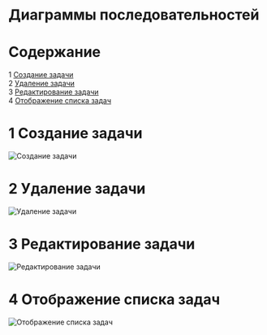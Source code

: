 # Диаграммы последовательностей

# Содержание
1 [Создание задачи](#create)  
2 [Удаление задачи](#delete)  
3 [Редактирование задачи](#edit)  
4 [Отображение списка задач](#show)

<a name="create"/>

# 1 Создание задачи
![Создание задачи](https://github.com/sasha451/Task-Planner/blob/master/Images/Task's%20Creating(sequence).png)

<a name="delete"/>

# 2 Удаление задачи
![Удаление задачи](https://github.com/sasha451/Task-Planner/blob/master/Images/Task's%20Deleting(sequence).png)

<a name="edit"/>

# 3 Редактирование задачи
![Редактирование задачи](https://github.com/sasha451/Task-Planner/blob/master/Images/Task's%20Editing(sequence).png)

<a name="show"/>

# 4 Отображение списка задач
![Отображение списка задач](https://github.com/sasha451/Task-Planner/blob/master/Images/Task's%20Displaying(sequence).png)
